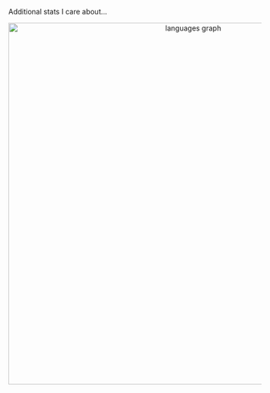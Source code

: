 Additional stats I care about...
<div align="center">
  <img src="https://github-readme-stats.vercel.app/api/top-langs?username=tuxy-streamer&locale=en&hide_title=false&layout=compact&card_width=1280&langs_count=7&theme=gruvbox&hide_border=false&custom_title=My%20Favorite%20Languages" height="720" alt="languages graph"  />
</div>

###
